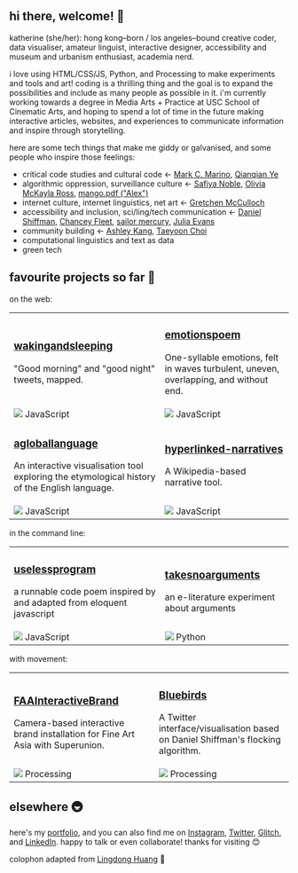 ## hi there, welcome! 👋

katherine (she/her): hong kong–born / los angeles–bound creative coder, data visualiser, amateur linguist, interactive designer, accessibility and museum and urbanism enthusiast, academia nerd.

i love using HTML/CSS/JS, Python, and Processing to make experiments and tools and art! coding is a thrilling thing and the goal is to expand the possibilities and include as many people as possible in it. i'm currently working towards a degree in Media Arts + Practice at USC School of Cinematic Arts, and hoping to spend a lot of time in the future making interactive articles, websites, and experiences to communicate information and inspire through storytelling.

here are some tech things that make me giddy or galvanised, and some people who inspire those feelings:
- critical code studies and cultural code ← [Mark C. Marino](http://markcmarino.com/wordpress/), [Qianqian Ye](http://www.qianqian-ye.com/)
- algorithmic oppression, surveillance culture ← [Safiya Noble](https://safiyaunoble.com/), [Olivia McKayla Ross](https://oross.net/), [mango.pdf ("Alex")](https://mango.pdf.zone/)
- internet culture, internet linguistics, net art ← [Gretchen McCulloch](https://gretchenmcculloch.com/)
- accessibility and inclusion, sci/ling/tech communication ← [Daniel Shiffman](https://shiffman.net/), [Chancey Fleet](https://twitter.com/ChanceyFleet), [sailor mercury](https://twitter.com/sailorhg), [Julia Evans](https://jvns.ca/)
- community building ← [Ashley Kang](https://ashleykang.dev/), [Taeyoon Choi](http://taeyoonchoi.com/)
- computational linguistics and text as data
- green tech

## favourite projects so far 🔨

on the web:
<table>
  <tr>
    <td>
      <h3><a href="https://github.com/whykatherine/wakingandsleeping">wakingandsleeping</a></h3>
      <p>"Good morning" and "good night" tweets, mapped.</p>
    </td>
    <td>
      <h3><a href="https://github.com/whykatherine/emotionspoem">emotionspoem</a></h3>
      <p>One-syllable emotions, felt in waves turbulent, uneven, overlapping, and without end.</p>
    </td>
  </tr>
  <tr>
    <td><img src="https://camo.githubusercontent.com/565c9011287476bd4bc47fb88672dffe72b3235d/68747470733a2f2f7669612e706c616365686f6c6465722e636f6d2f31322f6631653035612f3030303030303f746578743d2b"> JavaScript</td>
    <td><img src="https://camo.githubusercontent.com/565c9011287476bd4bc47fb88672dffe72b3235d/68747470733a2f2f7669612e706c616365686f6c6465722e636f6d2f31322f6631653035612f3030303030303f746578743d2b"> JavaScript</td>
  </tr>
  <tr>
    <td>
      <h3><a href="https://github.com/whykatherine/agloballanguage">agloballanguage</a></h3>
      <p>An interactive visualisation tool exploring the etymological history of the English language.</p>
    </td>
    <td>
      <h3><a href="https://github.com/whykatherine/hyperlinked-narratives">hyperlinked-narratives</a></h3>
      <p>A Wikipedia-based narrative tool.</p>
    </td>
  </tr>
  <tr>
    <td><img src="https://camo.githubusercontent.com/565c9011287476bd4bc47fb88672dffe72b3235d/68747470733a2f2f7669612e706c616365686f6c6465722e636f6d2f31322f6631653035612f3030303030303f746578743d2b"> JavaScript</td>
    <td><img src="https://camo.githubusercontent.com/565c9011287476bd4bc47fb88672dffe72b3235d/68747470733a2f2f7669612e706c616365686f6c6465722e636f6d2f31322f6631653035612f3030303030303f746578743d2b"> JavaScript</td>
  </tr>
</table>

in the command line:
<table>
  <tr>
    <td>
      <h3><a href="https://github.com/whykatherine/uselessprogram">uselessprogram</a></h3>
      <p>a runnable code poem inspired by and adapted from eloquent javascript</p>
    </td>
    <td>
      <h3><a href="https://github.com/whykatherine/takesnoarguments">takesnoarguments</a></h3>
      <p>an e-literature experiment about arguments</p>
    </td>
  </tr>
  <tr>
    <td><img src="https://camo.githubusercontent.com/565c9011287476bd4bc47fb88672dffe72b3235d/68747470733a2f2f7669612e706c616365686f6c6465722e636f6d2f31322f6631653035612f3030303030303f746578743d2b"> JavaScript</td>
    <td><img src="https://camo.githubusercontent.com/dc8145f5546858ed7faab76911e2a2471519bd1d/68747470733a2f2f7669612e706c616365686f6c6465722e636f6d2f31322f3335373241352f3030303030303f746578743d2b"> Python</td>
  </tr>
</table>

with movement:
<table>
  <tr>
    <td>
      <h3><a href="https://github.com/whykatherine/FAAInteractiveBrand">FAAInteractiveBrand</a></h3>
      <p>Camera-based interactive brand installation for Fine Art Asia with Superunion.</p>
    </td>
    <td>
      <h3><a href="https://github.com/whykatherine/Bluebirds">Bluebirds</a></h3>
      <p>A Twitter interface/visualisation based on Daniel Shiffman's flocking algorithm.</p>
    </td>
  </tr>
  <tr>
    <td><img src="https://camo.githubusercontent.com/9c44919c66e5a3974e8d3225a9d472398da549ac/68747470733a2f2f7669612e706c616365686f6c6465722e636f6d2f31322f3030393644382f3030303030303f746578743d2b"> Processing</td>
    <td><img src="https://camo.githubusercontent.com/9c44919c66e5a3974e8d3225a9d472398da549ac/68747470733a2f2f7669612e706c616365686f6c6465722e636f6d2f31322f3030393644382f3030303030303f746578743d2b"> Processing</td>
  </tr>
</table>

## elsewhere 🚇

here's my [portfolio](https://whykatherine.github.io), and you can also find me on [Instagram](https://instagram.com/kayserifserif), [Twitter](https://twitter.com/bookwormgirl910), [Glitch](https://glitch.com/@bookwormgirl910), and [LinkedIn](https://linkedin.com/in/whykatherine). happy to talk or even collaborate! thanks for visiting 😊

colophon adapted from [Lingdong Huang](https://github.com/LingDong-/) 🙏
